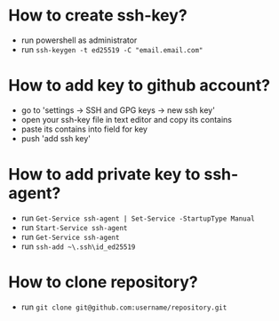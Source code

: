
# How to create ssh-key?
* run powershell as administrator
* run `ssh-keygen -t ed25519 -C "email.email.com"`

# How to add key to github account?
* go to 'settings -> SSH and GPG keys -> new ssh key'
* open your ssh-key file in text editor and copy its contains
* paste its contains into field for key
* push 'add ssh key'

# How to add private key to ssh-agent?
* run `Get-Service ssh-agent | Set-Service -StartupType Manual`
* run `Start-Service ssh-agent`
* run `Get-Service ssh-agent`
* run `ssh-add ~\.ssh\id_ed25519`

# How to clone repository?
* run `git clone git@github.com:username/repository.git`
